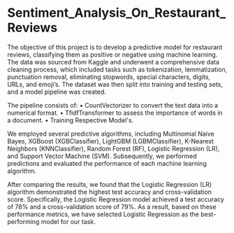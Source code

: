 # Sentiment_Analysis_On_Restaurant_Reviews

The objective of this project is to develop a predictive model for restaurant reviews, classifying them as positive or negative using machine learning. The data was sourced from Kaggle and underwent a comprehensive data cleaning process, which included tasks such as tokenization, lemmatization, punctuation removal, eliminating stopwords, special characters, digits, URLs, and emoji’s. The dataset was then split into training and testing sets, and a model pipeline was created.

The pipeline consists of:
•	CountVectorizer to convert the text data into a numerical format.
•	TfidfTransformer to assess the importance of words in a document.
•	Training Respective Model's.

We employed several predictive algorithms, including Multinomial Naive Bayes, XGBoost (XGBClassifier), LightGBM (LGBMClassifier), K-Nearest Neighbors (KNNClassifier), Random Forest (RF), Logistic Regression (LR), and Support Vector Machine (SVM). Subsequently, we performed predictions and evaluated the performance of each machine learning algorithm.

After comparing the results, we found that the Logistic Regression (LR) algorithm demonstrated the highest test accuracy and cross-validation score. Specifically, the Logistic Regression model achieved a test accuracy of 78% and a cross-validation score of 79%. As a result, based on these performance metrics, we have selected Logistic Regression as the best-performing model for our task.
